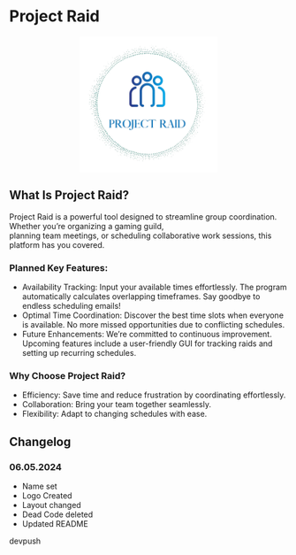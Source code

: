 # Project Raid

<img src="Logo_noBG.png" alt="project raid logo" style="display:block; margin: auto; width: 250px">

## What Is Project Raid?

Project Raid is a powerful tool designed to streamline group coordination. Whether you’re organizing a gaming guild, <br> planning team meetings, or scheduling collaborative work sessions, this platform has you covered.

### Planned Key Features:

- Availability Tracking:
  Input your available times effortlessly.
  The program automatically calculates overlapping timeframes.
  Say goodbye to endless scheduling emails!
- Optimal Time Coordination:
  Discover the best time slots when everyone is available.
  No more missed opportunities due to conflicting schedules.
- Future Enhancements:
  We’re committed to continuous improvement.
  Upcoming features include a user-friendly GUI for tracking raids and setting up recurring schedules.

### Why Choose Project Raid?

- Efficiency: Save time and reduce frustration by coordinating effortlessly.
- Collaboration: Bring your team together seamlessly.
- Flexibility: Adapt to changing schedules with ease.

## Changelog

### 06.05.2024

- Name set <br>
- Logo Created <br>
- Layout changed <br>
- Dead Code deleted <br>
- Updated README

devpush
